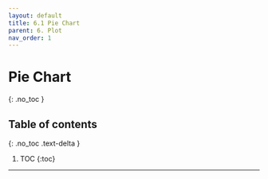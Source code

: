 ```yaml
---
layout: default
title: 6.1 Pie Chart
parent: 6. Plot
nav_order: 1
---
```


# Pie Chart
{: .no_toc }

## Table of contents
{: .no_toc .text-delta }

1. TOC
{:toc}

---
 